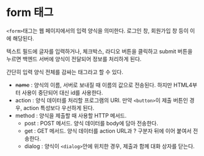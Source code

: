 # form 태그

`<form>`태그는 웹 페이지에서의 입력 양식을 의미한다. 로그인 창, 회원가입 창 등이 이에 해당된다.

텍스트 필드에 글자를 입력하거나, 체크박스, 라디오 버튼을 클릭하고 submit 버튼을 누르면 백엔드 서버에 양식이 전달되어 정보를 처리하게 된다.

간단히 입력 양식 전체를 감싸는 태그라고 할 수 있다.

- <del>name</del> :  양식의 이름, 서버로 보내질 때 이름의 값으로 전송된다. 하지만 HTML4부터 사용이 중단되어 대신 id를 사용한다.
- action : 양식 데이터를 처리할 프로그램의 URI. 만약 `<button>`이 제출 버튼인 경우, action 특성보다 우선하게 된다.
- method : 양식을 제출할 때 사용할 HTTP 메서드.
  - post : POST 메서드. 양식 데이터를 body에 담아 전송한다.
  - get : GET 메서드. 양식 데이터를 action URL과 ? 구분자 뒤에 이어 붙여서 전송한다.
  - dialog : 양식이 `<dialog>`안에 위치한 경우, 제출과 함께 대화 상자를 닫는다.
